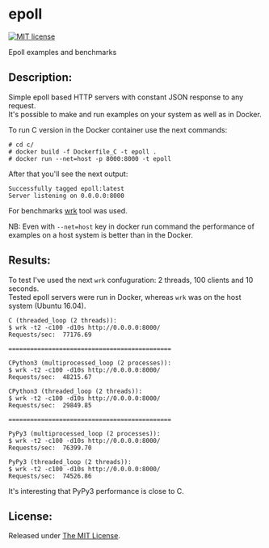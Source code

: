 # epoll

[![MIT license](http://img.shields.io/badge/license-MIT-brightgreen.svg)](https://github.com/delimitry/compressed_rtf/blob/master/LICENSE)

Epoll examples and benchmarks

Description:
------------

Simple epoll based HTTP servers with constant JSON response to any request.  
It's possible to make and run examples on your system as well as in Docker.  

To run C version in the Docker container use the next commands:
```
# cd c/
# docker build -f Dockerfile_C -t epoll .
# docker run --net=host -p 8000:8000 -t epoll
```
After that you'll see the next output:
```
Successfully tagged epoll:latest
Server listening on 0.0.0.0:8000
```
For benchmarks [wrk](https://github.com/wg/wrk) tool was used. 

NB: Even with `--net=host` key in docker run command the performance of examples on a host system is better than in the Docker.

Results:
--------

To test I've used the next `wrk` confuguration: 2 threads, 100 clients and 10 seconds.  
Tested epoll servers were run in Docker, whereas `wrk` was on the host system (Ubuntu 16.04).

```
C (threaded_loop (2 threads)):
$ wrk -t2 -c100 -d10s http://0.0.0.0:8000/
Requests/sec:  77176.69

=============================================

CPython3 (multiprocessed_loop (2 processes)):
$ wrk -t2 -c100 -d10s http://0.0.0.0:8000/
Requests/sec:  48215.67

CPython3 (threaded_loop (2 threads)):
$ wrk -t2 -c100 -d10s http://0.0.0.0:8000/
Requests/sec:  29849.85

=============================================

PyPy3 (multiprocessed_loop (2 processes)):
$ wrk -t2 -c100 -d10s http://0.0.0.0:8000/
Requests/sec:  76399.70

PyPy3 (threaded_loop (2 threads)):
$ wrk -t2 -c100 -d10s http://0.0.0.0:8000/
Requests/sec:  74526.86
```

It's interesting that PyPy3 performance is close to C.

License:
--------
Released under [The MIT License](https://github.com/delimitry/epoll/blob/master/LICENSE).
